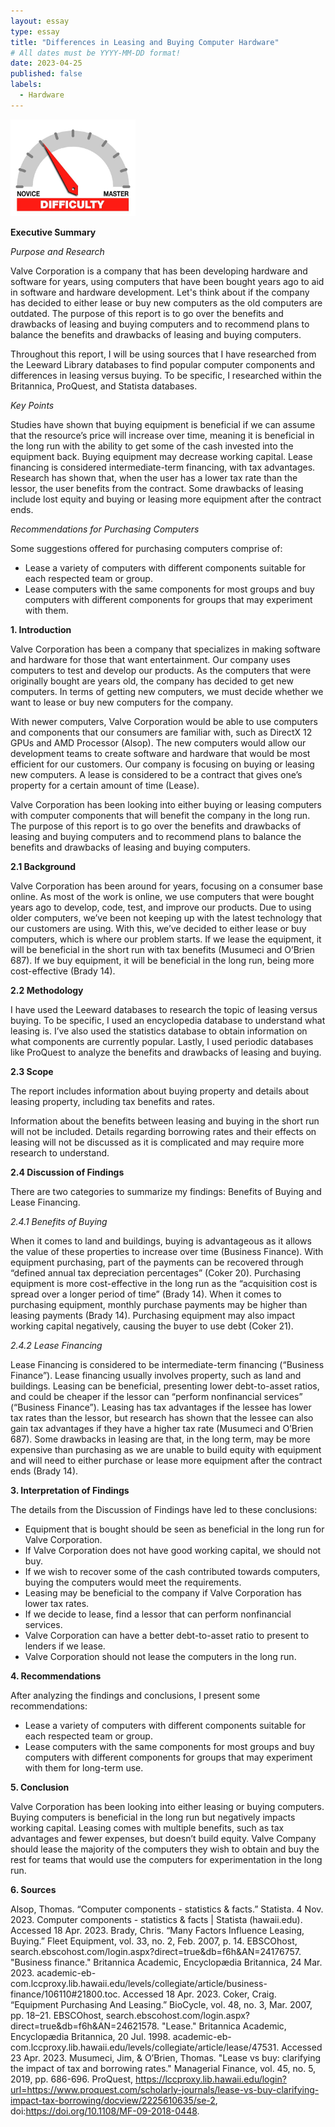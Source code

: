 ```yaml
---
layout: essay
type: essay
title: "Differences in Leasing and Buying Computer Hardware"
# All dates must be YYYY-MM-DD format!
date: 2023-04-25
published: false
labels:
  - Hardware
---
```


<img width="200px" class="rounded float-start pe-4" src="../img/difficulty/degree_difficulty.jpg">

**Executive Summary**

*Purpose and Research*

Valve Corporation is a company that has been developing hardware and software for years, using computers that have been bought years ago to aid in software and hardware development. Let's think about if the company has decided to either lease or buy new computers as the old computers are outdated. The purpose of this report is to go over the benefits and drawbacks of leasing and buying computers and to recommend plans to balance the benefits and drawbacks of leasing and buying computers. 

Throughout this report, I will be using sources that I have researched from the Leeward Library databases to find popular computer components and differences in leasing versus buying. To be specific, I researched within the Britannica, ProQuest, and Statista databases.

*Key Points*

Studies have shown that buying equipment is beneficial if we can assume that the resource’s price will increase over time, meaning it is beneficial in the long run with the ability to get some of the cash invested into the equipment back. Buying equipment may decrease working capital. Lease financing is considered intermediate-term financing, with tax advantages. Research has shown that, when the user has a lower tax rate than the lessor, the user benefits from the contract. Some drawbacks of leasing include lost equity and buying or leasing more equipment after the contract ends.

*Recommendations for Purchasing Computers*

Some suggestions offered for purchasing computers comprise of: 
- Lease a variety of computers with different components suitable for each respected team or group.
- Lease computers with the same components for most groups and buy computers with different components for groups that may experiment with them.

**1. Introduction**

Valve Corporation has been a company that specializes in making software and hardware for those that want entertainment. Our company uses computers to test and develop our products. As the computers that were originally bought are years old, the company has decided to get new computers. In terms of getting new computers, we must decide whether we want to lease or buy new computers for the company.

With newer computers, Valve Corporation would be able to use computers and components that our consumers are familiar with, such as DirectX 12 GPUs and AMD Processor (Alsop). The new computers would allow our development teams to create software and hardware that would be most efficient for our customers. Our company is focusing on buying or leasing new computers. A lease is considered to be a contract that gives one’s property for a certain amount of time (Lease). 

Valve Corporation has been looking into either buying or leasing computers with computer components that will benefit the company in the long run. The purpose of this report is to go over the benefits and drawbacks of leasing and buying computers and to recommend plans to balance the benefits and drawbacks of leasing and buying computers. 

**2.1 Background**

Valve Corporation has been around for years, focusing on a consumer base online. As most of the work is online, we use computers that were bought years ago to develop, code, test, and improve our products. Due to using older computers, we’ve been not keeping up with the latest technology that our customers are using. With this, we’ve decided to either lease or buy computers, which is where our problem starts. If we lease the equipment, it will be beneficial in the short run with tax benefits (Musumeci and O’Brien 687). If we buy equipment, it will be beneficial in the long run, being more cost-effective (Brady 14).

**2.2 Methodology**

I have used the Leeward databases to research the topic of leasing versus buying. To be specific, I used an encyclopedia database to understand what leasing is. I’ve also used the statistics database to obtain information on what components are currently popular. Lastly, I used periodic databases like ProQuest to analyze the benefits and drawbacks of leasing and buying.

**2.3 Scope**

The report includes information about buying property and details about leasing property, including tax benefits and rates. 

Information about the benefits between leasing and buying in the short run will not be included. Details regarding borrowing rates and their effects on leasing will not be discussed as it is complicated and may require more research to understand.

**2.4 Discussion of Findings**

There are two categories to summarize my findings: Benefits of Buying and Lease Financing.

*2.4.1 Benefits of Buying*

When it comes to land and buildings, buying is advantageous as it allows the value of these properties to increase over time (Business Finance). With equipment purchasing, part of the payments can be recovered through “defined annual tax depreciation percentages” (Coker 20). Purchasing equipment is more cost-effective in the long run as the “acquisition cost is spread over a longer period of time” (Brady 14). When it comes to purchasing equipment, monthly purchase payments may be higher than leasing payments (Brady 14). Purchasing equipment may also impact working capital negatively, causing the buyer to use debt (Coker 21).

*2.4.2 Lease Financing*

Lease Financing is considered to be intermediate-term financing (“Business Finance”). Lease financing usually involves property, such as land and buildings. Leasing can be beneficial, presenting lower debt-to-asset ratios, and could be cheaper if the lessor can “perform nonfinancial services” (“Business Finance”). Leasing has tax advantages if the lessee has lower tax rates than the lessor, but research has shown that the lessee can also gain tax advantages if they have a higher tax rate (Musumeci and O’Brien 687). Some drawbacks in leasing are that, in the long term, may be more expensive than purchasing as we are unable to build equity with equipment and will need to either purchase or lease more equipment after the contract ends (Brady 14).

**3. Interpretation of Findings**

The details from the Discussion of Findings have led to these conclusions:
- Equipment that is bought should be seen as beneficial in the long run for Valve Corporation.
- If Valve Corporation does not have good working capital, we should not buy.
- If we wish to recover some of the cash contributed towards computers, buying the computers would meet the requirements.
- Leasing may be beneficial to the company if Valve Corporation has lower tax rates. 
- If we decide to lease, find a lessor that can perform nonfinancial services.
- Valve Corporation can have a better debt-to-asset ratio to present to lenders if we lease.
- Valve Corporation should not lease the computers in the long run.

**4. Recommendations**

After analyzing the findings and conclusions, I present some recommendations: 
- Lease a variety of computers with different components suitable for each respected team or group.
- Lease computers with the same components for most groups and buy computers with different components for groups that may experiment with them for long-term use.

**5. Conclusion**

Valve Corporation has been looking into either leasing or buying computers. Buying computers is beneficial in the long run but negatively impacts working capital. Leasing comes with multiple benefits, such as tax advantages and fewer expenses, but doesn’t build equity. Valve Company should lease the majority of the computers they wish to obtain and buy the rest for teams that would use the computers for experimentation in the long run. 

**6. Sources**

Alsop, Thomas. “Computer components - statistics & facts.” Statista. 4 Nov. 2023. Computer components - statistics & facts | Statista (hawaii.edu). Accessed 18 Apr. 2023.
Brady, Chris. “Many Factors Influence Leasing, Buying.” Fleet Equipment, vol. 33, no. 2, Feb. 2007, p. 14. EBSCOhost, search.ebscohost.com/login.aspx?direct=true&db=f6h&AN=24176757.
"Business finance." Britannica Academic, Encyclopædia Britannica, 24 Mar. 2023. academic-eb-com.lccproxy.lib.hawaii.edu/levels/collegiate/article/business-finance/106110#21800.toc. Accessed 18 Apr. 2023.
Coker, Craig. “Equipment Purchasing And Leasing.” BioCycle, vol. 48, no. 3, Mar. 2007, pp. 18–21. EBSCOhost, search.ebscohost.com/login.aspx?direct=true&db=f6h&AN=24621578.
"Lease." Britannica Academic, Encyclopædia Britannica, 20 Jul. 1998. academic-eb-com.lccproxy.lib.hawaii.edu/levels/collegiate/article/lease/47531. Accessed 23 Apr. 2023.
Musumeci, Jim, & O’Brien, Thomas. "Lease vs buy: clarifying the impact of tax and borrowing rates." Managerial Finance, vol. 45, no. 5, 2019, pp. 686-696. ProQuest, https://lccproxy.lib.hawaii.edu/login?url=https://www.proquest.com/scholarly-journals/lease-vs-buy-clarifying-impact-tax-borrowing/docview/2225610635/se-2, doi:https://doi.org/10.1108/MF-09-2018-0448. 
